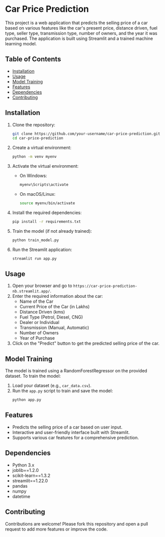 # Car Price Prediction

This project is a web application that predicts the selling price of a car based on various features like the car's present price, distance driven, fuel type, seller type, transmission type, number of owners, and the year it was purchased. The application is built using Streamlit and a trained machine learning model.

## Table of Contents
- [Installation](#installation)
- [Usage](#usage)
- [Model Training](#model-training)
- [Features](#features)
- [Dependencies](#dependencies)
- [Contributing](#contributing)

## Installation

1. Clone the repository:
    ```sh
    git clone https://github.com/your-username/car-price-prediction.git
    cd car-price-prediction
    ```

2. Create a virtual environment:
    ```sh
    python -m venv myenv
    ```

3. Activate the virtual environment:
    - On Windows:
        ```sh
        myenv\Scripts\activate
        ```
    - On macOS/Linux:
        ```sh
        source myenv/bin/activate
        ```

4. Install the required dependencies:
    ```sh
    pip install -r requirements.txt
    ```

5. Train the model (if not already trained):
    ```sh
    python train_model.py
    ```

6. Run the Streamlit application:
    ```sh
    streamlit run app.py
    ```

## Usage

1. Open your browser and go to `https://car-price-prediction-nb.streamlit.app/`.
2. Enter the required information about the car:
    - Name of the Car
    - Current Price of the Car (in Lakhs)
    - Distance Driven (kms)
    - Fuel Type (Petrol, Diesel, CNG)
    - Dealer or Individual
    - Transmission (Manual, Automatic)
    - Number of Owners
    - Year of Purchase
3. Click on the "Predict" button to get the predicted selling price of the car.

## Model Training

The model is trained using a RandomForestRegressor on the provided dataset. To train the model:

1. Load your dataset (e.g., `car_data.csv`).
2. Run the `app.py` script to train and save the model:
    ```sh
    python app.py
    ```

## Features

- Predicts the selling price of a car based on user input.
- Interactive and user-friendly interface built with Streamlit.
- Supports various car features for a comprehensive prediction.

## Dependencies

- Python 3.x
- joblib==1.2.0
- scikit-learn==1.3.2
- streamlit==1.22.0
- pandas
- numpy
- datetime

## Contributing

Contributions are welcome! Please fork this repository and open a pull request to add more features or improve the code.

